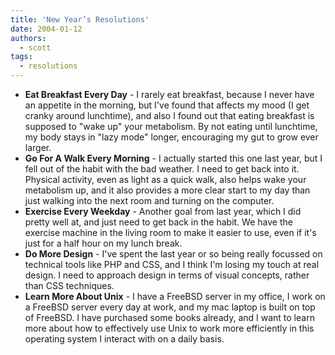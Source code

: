 ```yaml
---
title: 'New Year’s Resolutions'
date: 2004-01-12
authors:
  - scott
tags:
  - resolutions
---
```


- **Eat Breakfast Every Day** - I rarely eat breakfast, because I never have an appetite in the morning, but I've found that affects my mood (I get cranky around lunchtime), and also I found out that eating breakfast is supposed to "wake up" your metabolism. By not eating until lunchtime, my body stays in "lazy mode" longer, encouraging my gut to grow ever larger.
- **Go For A Walk Every Morning** - I actually started this one last year, but I fell out of the habit with the bad weather. I need to get back into it. Physical activity, even as light as a quick walk, also helps wake your metabolism up, and it also provides a more clear start to my day than just walking into the next room and turning on the computer.
- **Exercise Every Weekday** - Another goal from last year, which I did pretty well at, and just need to get back in the habit. We have the exercise machine in the living room to make it easier to use, even if it's just for a half hour on my lunch break.
- **Do More Design** - I've spent the last year or so being really focussed on technical tools like PHP and CSS, and I think I'm losing my touch at real design. I need to approach design in terms of visual concepts, rather than CSS techniques.
- **Learn More About Unix** - I have a FreeBSD server in my office, I work on a FreeBSD server every day at work, and my mac laptop is built on top of FreeBSD. I have purchased some books already, and I want to learn more about how to effectively use Unix to work more efficiently in this operating system I interact with on a daily basis.

